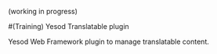 (working in progress)

#(Training) Yesod Translatable plugin

Yesod Web Framework plugin to manage translatable content.


